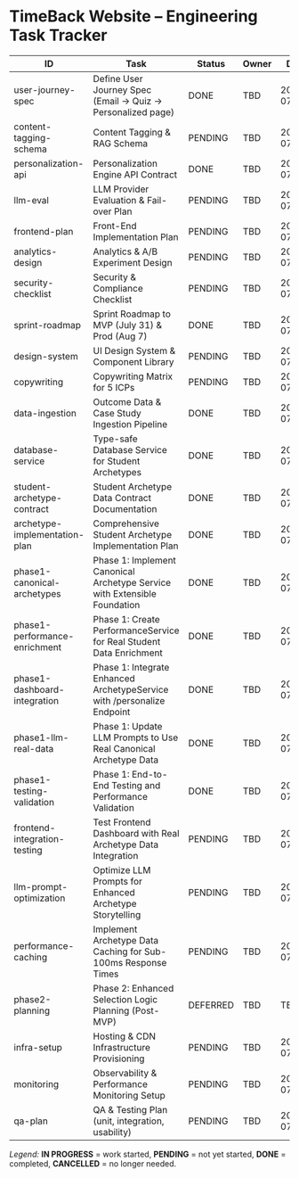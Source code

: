 # TimeBack Website – Engineering Task Tracker

| ID | Task | Status | Owner | Due |
|----|------|--------|-------|-----|
| user-journey-spec | Define User Journey Spec (Email → Quiz → Personalized page) | DONE | TBD | 2025-07-25 |
| content-tagging-schema | Content Tagging & RAG Schema | PENDING | TBD | 2025-07-26 |
| personalization-api | Personalization Engine API Contract | DONE | TBD | 2025-07-26 |
| llm-eval | LLM Provider Evaluation & Fail-over Plan | PENDING | TBD | 2025-07-27 |
| frontend-plan | Front-End Implementation Plan | PENDING | TBD | 2025-07-28 |
| analytics-design | Analytics & A/B Experiment Design | PENDING | TBD | 2025-07-28 |
| security-checklist | Security & Compliance Checklist | PENDING | TBD | 2025-07-29 |
| sprint-roadmap | Sprint Roadmap to MVP (July 31) & Prod (Aug 7) | DONE | TBD | 2025-07-24 |
| design-system | UI Design System & Component Library | PENDING | TBD | 2025-07-26 |
| copywriting | Copywriting Matrix for 5 ICPs | PENDING | TBD | 2025-07-26 |
| data-ingestion | Outcome Data & Case Study Ingestion Pipeline | DONE | TBD | 2025-07-27 |
| database-service | Type-safe Database Service for Student Archetypes | DONE | TBD | 2025-07-24 |
| student-archetype-contract | Student Archetype Data Contract Documentation | DONE | TBD | 2025-07-24 |
| archetype-implementation-plan | Comprehensive Student Archetype Implementation Plan | DONE | TBD | 2025-07-24 |
| phase1-canonical-archetypes | Phase 1: Implement Canonical Archetype Service with Extensible Foundation | DONE | TBD | 2025-07-25 |
| phase1-performance-enrichment | Phase 1: Create PerformanceService for Real Student Data Enrichment | DONE | TBD | 2025-07-25 |
| phase1-dashboard-integration | Phase 1: Integrate Enhanced ArchetypeService with /personalize Endpoint | DONE | TBD | 2025-07-26 |
| phase1-llm-real-data | Phase 1: Update LLM Prompts to Use Real Canonical Archetype Data | DONE | TBD | 2025-07-26 |
| phase1-testing-validation | Phase 1: End-to-End Testing and Performance Validation | DONE | TBD | 2025-07-27 |
| frontend-integration-testing | Test Frontend Dashboard with Real Archetype Data Integration | PENDING | TBD | 2025-07-26 |
| llm-prompt-optimization | Optimize LLM Prompts for Enhanced Archetype Storytelling | PENDING | TBD | 2025-07-27 |
| performance-caching | Implement Archetype Data Caching for Sub-100ms Response Times | PENDING | TBD | 2025-07-28 |
| phase2-planning | Phase 2: Enhanced Selection Logic Planning (Post-MVP) | DEFERRED | TBD | TBD |
| infra-setup | Hosting & CDN Infrastructure Provisioning | PENDING | TBD | 2025-07-27 |
| monitoring | Observability & Performance Monitoring Setup | PENDING | TBD | 2025-07-29 |
| qa-plan | QA & Testing Plan (unit, integration, usability) | PENDING | TBD | 2025-07-30 |

*Legend:* **IN PROGRESS** = work started, **PENDING** = not yet started, **DONE** = completed, **CANCELLED** = no longer needed. 